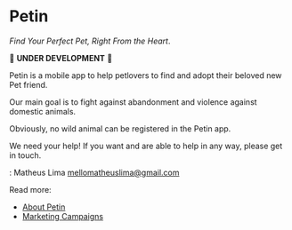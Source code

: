 # Petin

_Find Your Perfect Pet, Right From the Heart_.

🚧 **UNDER DEVELOPMENT** 🚧

Petin is a mobile app to help petlovers to find and adopt their beloved new Pet friend.

Our main goal is to fight against abandonment and violence against domestic animals.

Obviously, no wild animal can be registered in the Petin app.

We need your help! If you want and are able to help in any way, please get in touch.

: Matheus Lima <mellomatheuslima@gmail.com>

Read more:

* [About Petin](/docs/about.md)
* [Marketing Campaigns](/docs/campaign.md)
